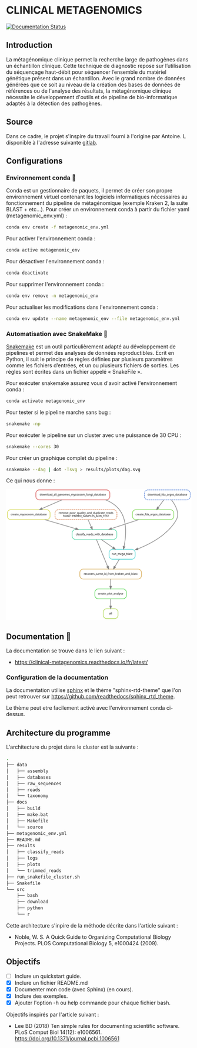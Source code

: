 # CLINICAL METAGENOMICS
[![Documentation Status](https://readthedocs.org/projects/clinical-metagenomics/badge/?version=latest)](https://clinical-metagenomics.readthedocs.io/fr/latest/?badge=latest)

## Introduction

La métagénomique clinique permet la recherche large de pathogènes dans un échantillon clinique. Cette technique de diagnostic repose sur l’utilisation du séquençage haut-débit pour séquencer l’ensemble du matériel génétique présent dans un échantillon. Avec le grand nombre de données générées que ce soit au niveau de la création des bases de données de références ou de l'analyse des résultats, la métagénomique clinique nécessite le développement d'outils et de pipeline de bio-informatique adaptés à la détection des pathogènes.

## Source

Dans ce cadre, le projet s'inspire du travail fourni à l'origine par Antoine. L disponible à l'adresse suivante [gitlab](https://gitlab.com/a_laine/metagenomic-pipeline).

## Configurations

### Environnement conda :metal:
Conda est un gestionnaire de paquets, il permet de créer son propre environnement
virtuel contenant les logiciels informatiques nécessaires au fonctionnement du pipeline de métagénomique (exemple Kraken 2, la suite BLAST + etc...).
Pour créer un environnement conda à partir du fichier yaml (metagenomic_env.yml) :

```bash
conda env create -f metagenomic_env.yml
```

Pour activer l'environnement conda :

```bash
conda active metagenomic_env
```

Pour désactiver l'environnement conda :

```bash
conda deactivate
```

Pour supprimer l'environnement conda :

```bash
conda env remove -n metagenomic_env
```

Pour actualiser les modifications dans l'environnement conda :

```bash
conda env update --name metagenomic_env --file metagenomic_env.yml 
```

### Automatisation avec SnakeMake :snake:
[Snakemake](https://snakemake.readthedocs.io/en/stable/) est un outil particulièrement adapté au développement de pipelines et permet des analyses de données reproductibles. Ecrit en Python, il suit le principe de règles définies par plusieurs paramètres comme les fichiers d’entrées, et un ou plusieurs fichiers de sorties. Les règles sont écrites dans un fichier appelé « SnakeFile ». 

Pour exécuter snakemake assurez vous d'avoir activé l'environnement conda :

```bash
conda activate metagenomic_env
```

Pour tester si le pipeline marche sans bug :

```bash
snakemake -np
```

Pour exécuter le pipeline sur un cluster avec une puissance de 30 CPU :

```bash
snakemake --cores 30
```

Pour créer un graphique complet du pipeline :

```bash
snakemake --dag | dot -Tsvg > results/plots/dag.svg 
```

Ce qui nous donne :

![pipeline](results/plots/dag.svg)

## Documentation :book:

La documentation se trouve dans le lien suivant :

   * https://clinical-metagenomics.readthedocs.io/fr/latest/

### Configuration de la documentation

La documentation utilise [sphinx](https://www.sphinx-doc.org/en/master/) et le thème "sphinx-rtd-theme" que l'on peut retrouver sur https://github.com/readthedocs/sphinx_rtd_theme.

Le thème peut etre facilement activé avec l'environnement conda ci-dessus.

## Architecture du programme 

L'architecture du projet dans le cluster est la suivante :

```bash
.
├── data
│   ├── assembly
│   ├── databases
│   ├── raw_sequences
│   ├── reads
│   └── taxonomy
├── docs
│   ├── build
│   ├── make.bat
│   ├── Makefile
│   └── source
├── metagenomic_env.yml
├── README.md
├── results
│   ├── classify_reads
│   ├── logs
│   ├── plots
│   └── trimmed_reads
├── run_snakefile_cluster.sh
├── Snakefile
└── src
    ├── bash
    ├── download
    ├── python
    └── r
```

Cette architecture s'inpire de la méthode décrite dans l'article suivant :

   * Noble, W. S. A Quick Guide to Organizing Computational Biology Projects. PLOS Computational Biology 5, e1000424 (2009).

## Objectifs

- [ ] Inclure un quickstart guide.
- [x] Inclure un fichier README.md
- [x] Documenter mon code (avec Sphinx) (en cours).
- [x] Inclure des exemples.
- [x] Ajouter l'option -h ou help commande pour chaque fichier bash.

Objectifs inspirés par l'article suivant :

   * Lee BD (2018) Ten simple rules for documenting scientific software. PLoS Comput Biol 14(12): e1006561. https://doi.org/10.1371/journal.pcbi.1006561


